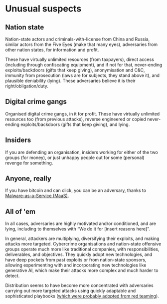# Unusual suspects

## Nation state 

Nation-state actors and criminals-with-license from China and Russia, similar actors from the Five Eyes (make that many eyes), adversaries from other nation states, for information and profit. 

These have virtually unlimited resources (from taxpayers), direct access (including through confiscating equipment), and if not for that, never-ending exploits/backdoors (gifts that keep giving), anonymisation and C&C, immunity from prosecution (laws are for subjects, they stand above it), and plausible deniability (lying). These adversaries believe it is their right/obligation/duty.

## Digital crime gangs

Organised digital crime gangs, in it for profit. These have virtually unlimited resources too (from previous attacks), reverse engineered or copied never-ending exploits/backdoors (gifts that keep giving), and lying.

## Insiders

If you are defending an organisation, insiders working for either of the two groups (for money), or just unhappy people out for some (personal) revenge for something.

## Anyone, really

If you have bitcoin and can click, you can be an adversary, thanks to [Malware-as-a-Service (MaaS)](maas.md).

## All of 'em

In all cases, adversaries are highly motivated and/or conditioned, and are lying, including to themselves with “We do it for \[insert reasons here\]”.

In general, attackers are multiplying, diversifying their exploits, and making attacks more targeted. Cybercrime organisations and nation-state offensive groups operate much more like traditional companies, with responsibilities, deliverables, and objectives. They quickly adopt new technologies, and have deep pockets from past exploits or from nation-state sponsors, allowing experimenting with and incorporating new technologies like generative AI, which make their attacks more complex and much harder to detect.

Distribution seems to have become more concentrated with adversaries carrying out more targeted attacks using quickly adaptable and sophisticated playbooks ([which were probably adopted from red teaming](c2.md)).

 




